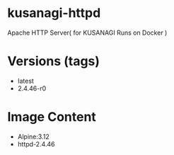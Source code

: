 # kusanagi-httpd

Apache HTTP Server( for KUSANAGI Runs on Docker )

# Versions (tags)

- latest
- 2.4.46-r0

# Image Content

- Alpine:3.12
- httpd-2.4.46

